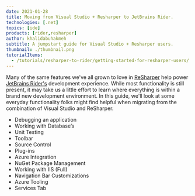 ```yaml
---
date: 2021-01-28
title: Moving from Visual Studio + Resharper to JetBrains Rider.
technologies: [.net]
topics: [ide]
products: [rider,resharper]
author: khalidabuhakmeh
subtitle: A jumpstart guide for Visual Studio + Resharper users.
thumbnail: ./thumbnail.png
tutorialItems: 
  - /tutorials/resharper-to-rider/getting-started-for-resharper-users/
---
```


Many of the same features we've all grown to love in [ReSharper](https://jetbrains.com/resharper) help power [JetBrains Rider's](https://jetbrains.com/rider) development experience. While most functionality is still present, it may take us a little effort to learn where everything is within a brand new development environment. In this guide, we'll look at some everyday functionality folks might find helpful when migrating from the combination of Visual Studio and ReSharper.

- Debugging an application
- Working with Database’s
- Unit Testing
- Toolbar
- Source Control
- Plug-ins
- Azure Integration
- NuGet Package Management
- Working with IIS (Full)
- Navigation Bar Customizations
- Azure Tooling
- Services Tab